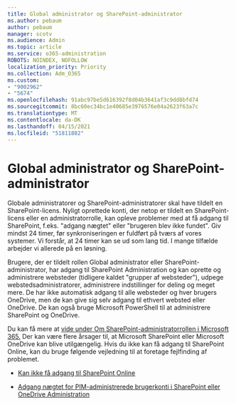```yaml
---
title: Global administrator og SharePoint-administrator
ms.author: pebaum
author: pebaum
manager: scotv
ms.audience: Admin
ms.topic: article
ms.service: o365-administration
ROBOTS: NOINDEX, NOFOLLOW
localization_priority: Priority
ms.collection: Adm_O365
ms.custom:
- "9002962"
- "5674"
ms.openlocfilehash: 91abc97be5d616392f8d04b3641af3c9dd8bfd74
ms.sourcegitcommit: 8bc60ec34bc1e40685e3976576e04a2623f63a7c
ms.translationtype: MT
ms.contentlocale: da-DK
ms.lasthandoff: 04/15/2021
ms.locfileid: "51811882"
---
```

# <a name="global-and-sharepoint-admin"></a>Global administrator og SharePoint-administrator

Globale administratorer og SharePoint-administratorer skal have tildelt en SharePoint-licens. Nyligt oprettede konti, der netop er tildelt en SharePoint-licens eller en administratorrolle, kan opleve problemer med at få adgang til SharePoint, f.eks. "adgang nægtet" eller "brugeren blev ikke fundet". Giv mindst 24 timer, før synkroniseringen er fuldført på tværs af vores systemer. Vi forstår, at 24 timer kan se ud som lang tid. I mange tilfælde arbejder vi allerede på en løsning.

Brugere, der er tildelt rollen Global administrator eller SharePoint-administrator, har adgang til SharePoint Administration og kan oprette og administrere websteder (tidligere kaldet "grupper af websteder"), udpege webstedsadministratorer, administrere indstillinger for deling og meget mere. De har ikke automatisk adgang til alle websteder og hver brugers OneDrive, men de kan give sig selv adgang til ethvert websted eller OneDrive. De kan også bruge Microsoft PowerShell til at administrere SharePoint og OneDrive.

Du kan få mere at [vide under Om SharePoint-administratorrollen i Microsoft 365.](https://docs.microsoft.com/sharepoint/sharepoint-admin-role)
Der kan være flere årsager til, at Microsoft SharePoint eller Microsoft OneDrive kan blive utilgængelig. Hvis du ikke kan få adgang til SharePoint Online, kan du bruge følgende vejledning til at foretage fejlfinding af problemet.

- [Kan ikke få adgang til SharePoint Online](https://docs.microsoft.com/sharepoint/troubleshoot/sharing-and-permissions/sharepoint-online-inaccessible)

- [Adgang nægtet for PIM-administrerede brugerkonti i SharePoint eller OneDrive Administration](https://docs.microsoft.com/sharepoint/troubleshoot/administration/access-denied-to-pim-user-accounts)